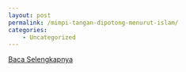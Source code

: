 ```yaml
---
layout: post
permalink: /mimpi-tangan-dipotong-menurut-islam/
categories:
    - Uncategorized
---
```


[Baca Selengkapnya](/03)